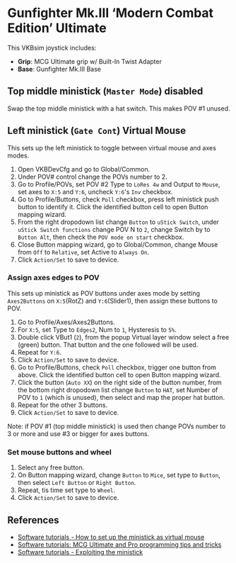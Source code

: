 # Gunfighter Mk.III ‘Modern Combat Edition’ Ultimate

This VKBsim joystick includes:
* **Grip**: MCG Ultimate grip w/ Built-In Twist Adapter
* **Base**: Gunfighter Mk.III Base

## Top middle ministick (`Master Mode`) disabled

Swap the top middle ministick with a hat switch. This makes POV #1 unused.

## Left ministick (`Gate Cont`) Virtual Mouse

This sets up the left ministick to toggle between virtual mouse and axes modes.

1. Open VKBDevCfg and go to Global/Common.
1. Under POV# control change the POVs number to 2.
1. Go to Profile/POVs, set POV #2 Type to `LoRes 4w` and Output to `Mouse`, set axes to `X:5` and `Y:6`, uncheck `Y:6`'s `Inv` checkbox.
1. Go to Profile/Buttons, check `Poll` checkbox, press left ministick push button to identify it. Click the identified button cell to open Button mapping wizard.
1. From the right dropodown list change `Button` to `uStick Switch`, under `uStick Switch functions` change POV N to `2`, change Switch by to `Button Alt`, then check the `POV mode on start` checkbox.
1. Close Button mapping wizard, go to Global/Common, change Mouse from `Off` to `Relative`, set Active to `Always On`.
1. Click `Action/Set` to save to device.

### Assign axes edges to POV

This sets up ministick as POV buttons under axes mode by setting `Axes2Buttons` on `X:5`(RotZ) and `Y:6`(Slider1), then assign these buttons to POV.

1. Go to Profile/Axes/Axes2Buttons.
1. For `X:5`, set Type to `Edges2`, Num to `1`, Hysteresis to `5%`.
1. Double click VBut1 (`2`), from the popup Virtual layer window select a free (green) button. That button and the one followed will be used.
1. Repeat for `Y:6`.
1. Click `Action/Set` to save to device.
1. Go to Profile/Buttons, check `Poll` checkbox, trigger one button from above. Click the identified button cell to open Button mapping wizard.
1. Click the button (`Auto XX`) on the right side of the button number, from the bottom right dropodown list change `Button` to `HAT`, set Number of POV to `1` (which is unused), then select and map the proper hat button.
1. Repeat for the other 3 buttons.
1. Click `Action/Set` to save to device.

Note: if POV #1 (top middle ministick) is used then change POVs number to 3 or more and use #3 or bigger for axes buttons.

### Set mouse buttons and wheel

1. Select any free button.
1. On Button mapping wizard, change `Button` to `Mice`, set type to `Button`, then select `Left Button` or `Right Button`.
1. Repeat, tis time set type to `Wheel`.
1. Click `Action/Set` to save to device.

## References

* [Software tutorials - How to set up the ministick as virtual mouse](https://www.youtube.com/watch?v=io2qSKM0gs4)
* [Software tutorials: MCG Ultimate and Pro programming tips and tricks](https://www.youtube.com/watch?v=BBQadRNHeDo)
* [Software tutorials - Exploiting the ministick](https://www.youtube.com/watch?v=Tv5WDTU1fvA)